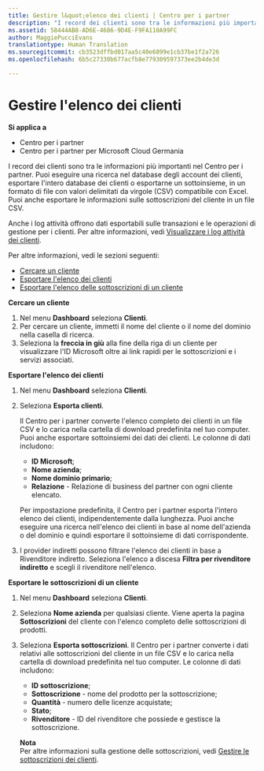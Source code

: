 ```yaml
---
title: Gestire l&quot;elenco dei clienti | Centro per i partner
description: "I record dei clienti sono tra le informazioni più importanti nel Centro per i partner."
ms.assetid: 58444AB8-AD6E-4686-9D4E-F9FA110A99FC
author: MaggiePucciEvans
translationtype: Human Translation
ms.sourcegitcommit: cb3523dffbd017aa5c40e6899e1cb37be1f2a726
ms.openlocfilehash: 6b5c27330b677acfb8e779309597373ee2b4de3d

---
```


# Gestire l'elenco dei clienti

**Si applica a**

-  Centro per i partner
-  Centro per i partner per Microsoft Cloud Germania

I record dei clienti sono tra le informazioni più importanti nel Centro per i partner. Puoi eseguire una ricerca nel database degli account dei clienti, esportare l'intero database dei clienti o esportarne un sottoinsieme, in un formato di file con valori delimitati da virgole (CSV) compatibile con Excel. Puoi anche esportare le informazioni sulle sottoscrizioni del cliente in un file CSV.

Anche i log attività offrono dati esportabili sulle transazioni e le operazioni di gestione per i clienti. Per altre informazioni, vedi [Visualizzare i log attività dei clienti](#pc-cloud-sltn-provider-activity-logs).

Per altre informazioni, vedi le sezioni seguenti:

-   [Cercare un cliente](#see-your-customer-list-viewcustomerlist)
-   [Esportare l'elenco dei clienti](#see-your-customer-list-exportcustomerlist)
-   [Esportare l'elenco delle sottoscrizioni di un cliente](#see-your-customer-list-exportsubscriptions)

<a href="" id="viewcustomerlist"></a>
**Cercare un cliente**

1.  Nel menu **Dashboard** seleziona **Clienti**.
2.  Per cercare un cliente, immetti il nome del cliente o il nome del dominio nella casella di ricerca.
3.  Seleziona la **freccia in giù** alla fine della riga di un cliente per visualizzare l'ID Microsoft oltre ai link rapidi per le sottoscrizioni e i servizi associati.

<a href="" id="exportcustomerlist"></a>
**Esportare l'elenco dei clienti**

1.  Nel menu **Dashboard** seleziona **Clienti**.
2.  Seleziona **Esporta clienti**.

    Il Centro per i partner converte l'elenco completo dei clienti in un file CSV e lo carica nella cartella di download predefinita nel tuo computer. Puoi anche esportare sottoinsiemi dei dati dei clienti. Le colonne di dati includono:

    -   **ID Microsoft**;
    -   **Nome azienda**;
    -   **Nome dominio primario**;
    -   **Relazione** - Relazione di business del partner con ogni cliente elencato.

    Per impostazione predefinita, il Centro per i partner esporta l'intero elenco dei clienti, indipendentemente dalla lunghezza. Puoi anche eseguire una ricerca nell'elenco dei clienti in base al nome dell'azienda o del dominio e quindi esportare il sottoinsieme di dati corrispondente.

3.  I provider indiretti possono filtrare l'elenco dei clienti in base a Rivenditore indiretto. Seleziona l'elenco a discesa **Filtra per rivenditore indiretto** e scegli il rivenditore nell'elenco.

<a href="" id="exportsubscriptions"></a>
**Esportare le sottoscrizioni di un cliente**

1.  Nel menu **Dashboard** seleziona **Clienti**.
2.  Seleziona **Nome azienda** per qualsiasi cliente. Viene aperta la pagina **Sottoscrizioni** del cliente con l'elenco completo delle sottoscrizioni di prodotti.
3.  Seleziona **Esporta sottoscrizioni**. Il Centro per i partner converte i dati relativi alle sottoscrizioni del cliente in un file CSV e lo carica nella cartella di download predefinita nel tuo computer. Le colonne di dati includono:
    -   **ID sottoscrizione**;
    -   **Sottoscrizione** - nome del prodotto per la sottoscrizione;
    -   **Quantità** - numero delle licenze acquistate;
    -   **Stato**;
    -   **Rivenditore** - ID del rivenditore che possiede e gestisce la sottoscrizione.

    **Nota**  
    Per altre informazioni sulla gestione delle sottoscrizioni, vedi [Gestire le sottoscrizioni dei clienti](#pc-cloud-sltn-provider-adding-and-managing-customers--subscriptions).

     

 

 






<!--HONumber=Jan17_HO2-->


